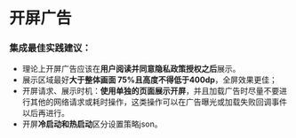 # 开屏广告

### 集成最佳实践建议：

- 理论上开屏广告应该在**用户阅读并同意隐私政策授权之后**展示。
- 展示区域最好**大于整体画面 75%且高度不得低于400dp**，全屏效果更佳；
- 开屏请求、展示时机：**使用单独的页面展示开屏**，并且加载广告时尽量不要进行其他的网络请求或耗时操作，这类操作可以在广告曝光或加载失败回调事件以后再进行。
- 开屏**冷启动和热启动**区分设置策略json。